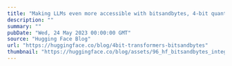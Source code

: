 ```yaml
---
title: "Making LLMs even more accessible with bitsandbytes, 4-bit quantization and QLoRA"
description: ""
summary: ""
pubDate: "Wed, 24 May 2023 00:00:00 GMT"
source: "Hugging Face Blog"
url: "https://huggingface.co/blog/4bit-transformers-bitsandbytes"
thumbnail: "https://huggingface.co/blog/assets/96_hf_bitsandbytes_integration/Thumbnail_blue.png"
---
```


